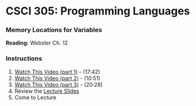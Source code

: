 # CSCI 305: Programming Languages

### Memory Locations for Variables

**Reading:** Webster Ch. 12

### Instructions
1. [Watch This Video (part 1)](https://youtu.be/sL7FKbWorRU) - (17:42)
2. [Watch This Video (part 2)](https://youtu.be/oWNVyWUbphc) - (10:51)
3. [Watch This Video (part 3)](https://youtu.be/TAU0BAqDAxk) - (20:28)
4. Review the [Lecture Slides](slides/Lecture23.pdf)
5. Come to Lecture
